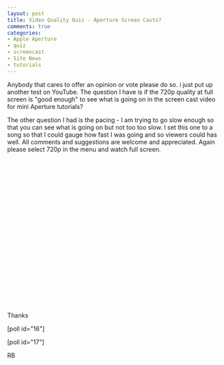 ```yaml
---
layout: post
title: Video Quality Quiz - Aperture Screen Casts?
comments: true
categories:
- Apple Aperture
- quiz
- screencast
- Site News
- tutorials
---
```

Anybody that cares to offer an opinion or vote please do so. i just put up another test on YouTube. The question I have is if the 720p quality at full screen is "good enough" to see what is going on in the screen cast video for mini Aperture tutorials?

The other question I had is the pacing - I am trying to go slow enough so that you can see what is going on but not too too slow. I set this one to a song so that I could gauge how fast I was going and so viewers could has well. All comments and suggestions are welcome and appreciated. Again please select 720p in the menu and watch full screen.

<object classid="clsid:d27cdb6e-ae6d-11cf-96b8-444553540000" width="560" height="340" codebase="http://download.macromedia.com/pub/shockwave/cabs/flash/swflash.cab#version=6,0,40,0"><param name="allowFullScreen" value="true" /><param name="allowscriptaccess" value="always" /><param name="src" value="http://www.youtube.com/v/UYSRQDxTEAs&amp;hl=en_US&amp;fs=1&amp;hd=1" /><param name="allowfullscreen" value="true" /><embed type="application/x-shockwave-flash" width="560" height="340" src="http://www.youtube.com/v/UYSRQDxTEAs&amp;hl=en_US&amp;fs=1&amp;hd=1" allowscriptaccess="always" allowfullscreen="true"></embed></object>

Thanks

[poll id="16"]

[poll id="17"]

RB